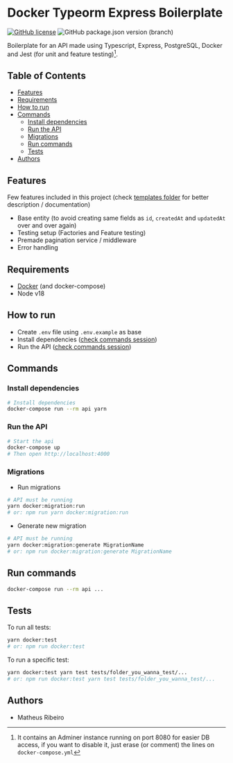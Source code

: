 # Docker Typeorm Express Boilerplate
[![GitHub license](https://img.shields.io/github/license/matheus-rib/docker-typeorm-express-boilerplate)](https://github.com/matheus-rib/docker-typeorm-express-boilerplate/blob/main/LICENSE)
![GitHub package.json version (branch)](https://img.shields.io/github/package-json/v/matheus-rib/docker-typeorm-express-boilerplate/main)

Boilerplate for an API made using Typescript, Express, PostgreSQL, Docker and Jest (for unit and feature testing)[^1].

## Table of Contents
  - [Features](#features)
  - [Requirements](#requirements)
  - [How to run](#how-to-run)
  - [Commands](#commands)
    - [Install dependencies](#install-dependencies)
    - [Run the API](#run-the-api)
    - [Migrations](#migrations)
    - [Run commands](#run-commands)
    - [Tests](#tests)
  - [Authors](#authors)

## Features
Few features included in this project (check [templates folder](https://github.com/matheus-rib/docker-typeorm-express-boilerplate/tree/main/templates) for better description / documentation)
- Base entity (to avoid creating same fields as `id`, `createdAt` and `updatedAt` over and over again)
- Testing setup (Factories and Feature testing)
- Premade pagination service / middleware
- Error handling

## Requirements
- [Docker](https://www.docker.com) (and docker-compose)
- Node v18

## How to run
- Create `.env` file using `.env.example` as base
- Install dependencies ([check commands session](#commands))
- Run the API ([check commands session](#commands))

## Commands

### Install dependencies
```bash
# Install dependencies
docker-compose run --rm api yarn
```

### Run the API
```bash
# Start the api
docker-compose up
# Then open http://localhost:4000
```

### Migrations
- Run migrations
```bash
# API must be running
yarn docker:migration:run
# or: npm run yarn docker:migration:run
```

- Generate new migration
```bash
# API must be running
yarn docker:migration:generate MigrationName
# or: npm run docker:migration:generate MigrationName
```

## Run commands
```bash
docker-compose run --rm api ...
```

## Tests
To run all tests: 
```bash
yarn docker:test
# or: npm run docker:test
```

To run a specific test: 
```bash
yarn docker:test yarn test tests/folder_you_wanna_test/...
# or: npm run docker:test yarn test tests/folder_you_wanna_test/...
```

## Authors
- Matheus Ribeiro

[^1]: It contains an Adminer instance running on port 8080 for easier DB access, if you want to disable it, just erase (or comment) the lines on `docker-compose.yml`
